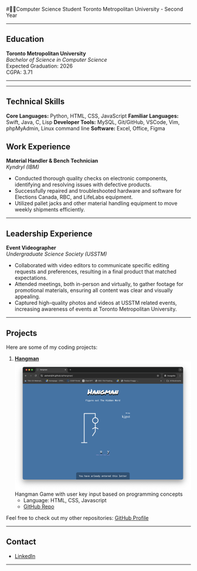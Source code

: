 #👨‍💻Computer Science Student 
Toronto Metropolitan University - Second Year

---

## Education
**Toronto Metropolitan University**  
_Bachelor of Science in Computer Science_  
Expected Graduation: 2026  
CGPA: 3.71

---

---

## Technical Skills
**Core Languages:** Python, HTML, CSS, JavaScript
**Familiar Languages:** Swift, Java, C, Lisp
**Developer Tools:** MySQL, Git/GitHub, VSCode, Vim, phpMyAdmin, Linux command line
**Software:** Excel, Office, Figma

## Work Experience
**Material Handler & Bench Technician**  
_Kyndryl (IBM)_  
- Conducted thorough quality checks on electronic components, identifying and resolving issues with defective products. 
- Successfully repaired and troubleshooted hardware and software for Elections Canada, RBC, and LifeLabs equipment. 
- Utilized pallet jacks and other material handling equipment to move weekly shipments efficiently.



---

## Leadership Experience
**Event Videographer**  
_Undergraduate Science Society (USSTM)_  
- Collaborated with video editors to communicate specific editing requests and preferences, resulting in a final product that matched expectations.
- Attended meetings, both in-person and virtually, to gather footage for promotional materials, ensuring all content was clear and visually appealing.
- Captured high-quality photos and videos at USSTM related events, increasing awareness of events at Toronto Metropolitan University.


---

## Projects
Here are some of my coding projects:

1. **[Hangman](https://aishwinj04.github.io/Hangman/)**
   ![Hangman](assets/images/hangman.png)
   Hangman Game with user key input based on programming concepts
   - Language: HTML, CSS, Javascript
   - [GitHub Repo](https://github.com/aishwinj04/Hangman)

Feel free to check out my other repositories: [GitHub Profile](https://github.com/aishwinj04)

---

## Contact
- [LinkedIn](https://www.linkedin.com/in/aishwin-j-7796a1244/)

---

